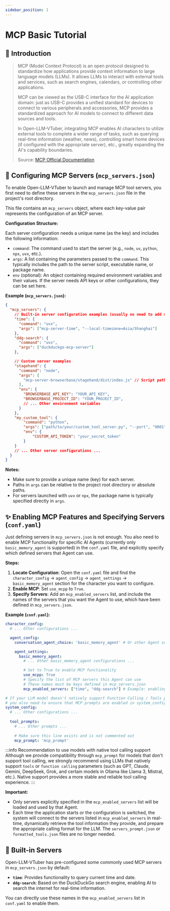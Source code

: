 ```yaml
---
sidebar_position: 1
---
```


# MCP Basic Tutorial

## 📄 Introduction

> MCP (Model Context Protocol) is an open protocol designed to standardize how applications provide context information to large language models (LLMs). It allows LLMs to interact with external tools and services, such as search engines, calendars, or controlling other applications.
>
> MCP can be viewed as the USB-C interface for the AI application domain: just as USB-C provides a unified standard for devices to connect to various peripherals and accessories, MCP provides a standardized approach for AI models to connect to different data sources and tools.
>
> In Open-LLM-VTuber, integrating MCP enables AI characters to utilize external tools to complete a wider range of tasks, such as querying real-time information (weather, news), controlling smart home devices (if configured with the appropriate server), etc., greatly expanding the AI's capability boundaries.
>
> Source: [MCP Official Documentation](https://modelcontextprotocol.io/)

## 🔧 Configuring MCP Servers (`mcp_servers.json`)

To enable Open-LLM-VTuber to launch and manage MCP tool servers, you first need to define these servers in the `mcp_servers.json` file in the project's root directory.

This file contains an `mcp_servers` object, where each key-value pair represents the configuration of an MCP server.

**Configuration Structure:**

Each server configuration needs a unique name (as the key) and includes the following information:

- `command`: The command used to start the server (e.g., `node`, `uv`, `python`, `npx`, `uvx`, etc.).
- `args`: A list containing the parameters passed to the `command`. This typically includes the path to the server script, executable name, or package name.
- `env` (optional): An object containing required environment variables and their values. If the server needs API keys or other configurations, they can be set here.

**Example (`mcp_servers.json`):**

```json
{
  "mcp_servers": {
    // Built-in server configuration examples (usually no need to add manually)
    "time": {
      "command": "uvx",
      "args": ["mcp-server-time", "--local-timezone=Asia/Shanghai"]
    },
    "ddg-search": {
      "command": "uvx",
      "args": ["duckduckgo-mcp-server"]
    },

    // Custom server examples
    "stagehand": {
      "command": "node",
      "args": [
        "mcp-server-browserbase/stagehand/dist/index.js" // Script path
      ],
      "env": {
        "BROWSERBASE_API_KEY": "YOUR_API_KEY",
        "BROWSERBASE_PROJECT_ID": "YOUR_PROJECT_ID",
        // ... Other environment variables
      }
    },
    "my_custom_tool": {
        "command": "python",
        "args": ["path/to/your/custom_tool_server.py", "--port", "9001"],
        "env": {
            "CUSTOM_API_TOKEN": "your_secret_token"
        }
    }
    // ... Other server configurations ...
  }
}
```

**Notes:**

- Make sure to provide a unique name (key) for each server.
- Paths in `args` can be relative to the project root directory or absolute paths.
- For servers launched with `uvx` or `npx`, the package name is typically specified directly in `args`.

## ✨ Enabling MCP Features and Specifying Servers (`conf.yaml`)

Just defining servers in `mcp_servers.json` is not enough. You also need to enable MCP functionality for specific AI Agents (currently only `basic_memory_agent` is supported) in the `conf.yaml` file, and explicitly specify which defined servers that Agent can use.

**Steps:**

1. **Locate Configuration**: Open the `conf.yaml` file and find the `character_config` -> `agent_config` -> `agent_settings` -> `basic_memory_agent` section for the character you want to configure.
2. **Enable MCP**: Set `use_mcpp` to `True`.
3. **Specify Servers**: Add an `mcp_enabled_servers` list, and include the names of the servers that you want the Agent to use, which have been defined in `mcp_servers.json`.

**Example (`conf.yaml`):**

```yaml
character_config:
  # ... Other configurations ...

  agent_config:
    conversation_agent_choice: 'basic_memory_agent' # Or other Agent supporting MCP

    agent_settings:
      basic_memory_agent:
        # ... Other basic_memory_agent configurations ...

        # Set to True to enable MCP functionality
        use_mcpp: True
        # Specify the list of MCP servers this Agent can use
        # These names must be keys defined in mcp_servers.json
        mcp_enabled_servers: ["time", "ddg-search"] # Example: enabling time and search

# If your LLM model doesn't natively support Function Calling / Tools parameters,
# you also need to ensure that MCP prompts are enabled in system_config:
system_config:
  # ... Other configurations ...
  
  tool_prompts:
    # ... Other prompts ...
    
    # Make sure this line exists and is not commented out
    mcp_prompt: 'mcp_prompt' 
```

:::info Recommendation to use models with native tool calling support
Although we provide compatibility through `mcp_prompt` for models that don't support tool calling, we strongly recommend using LLMs that natively support `tools` or `function calling` parameters (such as GPT, Claude, Gemini, DeepSeek, Grok, and certain models in Ollama like Llama 3, Mistral, etc.). Native support provides a more stable and reliable tool calling experience.
:::

**Important:**

- Only servers explicitly specified in the `mcp_enabled_servers` list will be loaded and used by that Agent.
- Each time the application starts or the configuration is switched, the system will connect to the servers listed in `mcp_enabled_servers` in real-time, dynamically retrieve the tool information they provide, and prepare the appropriate calling format for the LLM. The `servers_prompt.json` or `formatted_tools.json` files are no longer needed.

## 🚀 Built-in Servers

Open-LLM-VTuber has pre-configured some commonly used MCP servers in `mcp_servers.json` by default:

- **`time`**: Provides functionality to query current time and date.
- **`ddg-search`**: Based on the DuckDuckGo search engine, enabling AI to search the internet for real-time information.

You can directly use these names in the `mcp_enabled_servers` list in `conf.yaml` to enable them.
